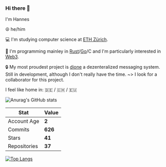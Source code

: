 ### Hi there 👋
I'm Hannes

☮️ he/him

💻 I'm studying computer science at [ETH Zürich](https://ethz.ch/en.html).

🦭 I'm programming mainley in [Rust](https://rust-lang.org)/[Go](https://go.dev)/C and I'm particularly interested in [Web3](https://web3.foundation/about/).

🔒 My most proudest project is [dione](https://github.com/Dione-Software/dione) a dezenteralized messaging system. Still in development, although I don't really have the time. ~> I look for a collaborator for this project. 

I feel like home in: 🇩🇪 / 🇨🇭 / 🇪🇺


![Anurag's GitHub stats](https://github-readme-stats.vercel.app/api?username=umgefahren&show_icons=true)


| Stat         	| Value                  	|
|--------------	|------------------------	|
| Account Age  	| **2**  	|
| Commits      	| **626**      	|
| Stars        	| **41**        	|
| Repositories 	| **37** 	|

[![Top Langs](https://github-readme-stats.vercel.app/api/top-langs/?username=umgefahren&layout=compact&langs_count=8)](https://github.com/anuraghazra/github-readme-stats)

